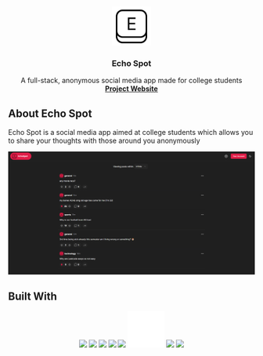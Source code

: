 <div align="center">
    <img src="client/public/logo.png" alt="Logo" width="80" height="80">
    <h3 align="center">Echo Spot</h3>

  <p align="center">
    A full-stack, anonymous social media app made for college students
    <br />
    <a href="https://echo-spot.vercel.app"><strong>Project Website</strong></a>
  </p>
</div>

## About Echo Spot

Echo Spot is a social media app aimed at college students which allows you to share your thoughts with those around you anonymously

[![Echo Spot Main Screenshot][main-screenshot]](https://echo-spot.vercel.app)

## Built With

<div align="center">
    <img src="https://github.com/onemarc/tech-icons/blob/main/icons/react-dark.svg" width="75">
    <img src="https://github.com/onemarc/tech-icons/blob/main/icons/nextjs-dark.svg" width="75">
    <img src="https://github.com/onemarc/tech-icons/blob/main/icons/typescript.svg" width="75">
    <img src="https://github.com/onemarc/tech-icons/blob/main/icons/tailwindcss-dark.svg" width="75">
    <img src="https://github.com/onemarc/tech-icons/blob/main/icons/nodejs-dark.svg" width="75">
    <img src="https://github.com/onemarc/tech-icons/blob/main/icons/expressjs-dark.svg" width="75">
    <img src="https://github.com/onemarc/tech-icons/blob/main/icons/mongodb-dark.svg" width="75">
    <img src="https://github.com/onemarc/tech-icons/blob/main/icons/postman.svg" width="75">    
</div>



[main-screenshot]: client/public/main-feed-dark.png
